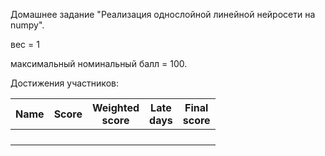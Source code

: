 Домашнее задание "Реализация однослойной линейной нейросети на numpy".

вес = 1

максимальный номинальный балл = 100.

Достижения участников:

| Name               | Score | Weighted<br>score | Late<br>days                 | Final<br>score |
| ------------------ | ----- | ----------------- | ---------------------------- | -------------- |
|  |       |                   |   |             |
|  |       |                   |   |             |
|  |       |                   |   |             |
|  |         |    |  |             |
